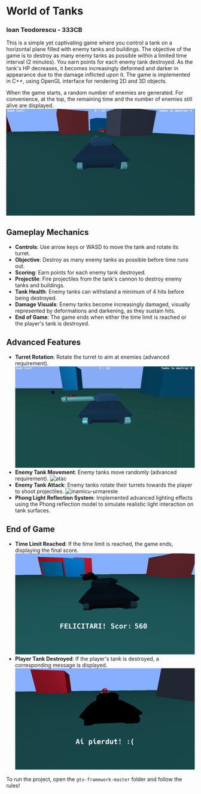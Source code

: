 # World of Tanks
### Ioan Teodorescu - 333CB

This is a simple yet captivating game where you control a tank on a horizontal plane filled with enemy tanks and buildings. The objective of the game is to destroy as many enemy tanks as possible within a limited time interval (2 minutes). You earn points for each enemy tank destroyed. As the tank's HP decreases, it becomes increasingly deformed and darker in appearance due to the damage inflicted upon it. The game is implemented in C++, using OpenGL interface for rendering 2D and 3D objects.

When the game starts, a random number of enemies are generated. For convenience, at the top, the remaining time and the number of enemies still alive are displayed.
![gameplay](/readmeimgs/gameplay.png "gameplay")

## Gameplay Mechanics

- **Controls**: Use arrow keys or WASD to move the tank and rotate its turret.
- **Objective**: Destroy as many enemy tanks as possible before time runs out.
- **Scoring**: Earn points for each enemy tank destroyed.
- **Projectile**: Fire projectiles from the tank's cannon to destroy enemy tanks and buildings.
- **Tank Health**: Enemy tanks can withstand a minimum of 4 hits before being destroyed.
- **Damage Visuals**: Enemy tanks become increasingly damaged, visually represented by deformations and darkening, as they sustain hits.
- **End of Game**: The game ends when either the time limit is reached or the player's tank is destroyed.

## Advanced Features

- **Turret Rotation**: Rotate the turret to aim at enemies (advanced requirement).
  ![arunca-tureta](/readmeimgs/arunca-tureta.gif "arunca-tureta")
- **Enemy Tank Movement**: Enemy tanks move randomly (advanced requirement).
  ![atac](/readmeimgs/atac.gif "atac")
- **Enemy Tank Attack**: Enemy tanks rotate their turrets towards the player to shoot projectiles.
  ![inamicu-urmareste](/readmeimgs/inamicu-urmareste.gif "inamicu-urmareste")
- **Phong Light Reflection System**: Implemented advanced lighting effects using the Phong reflection model to simulate realistic light interaction on tank surfaces.
  
## End of Game
- **Time Limit Reached**: If the time limit is reached, the game ends, displaying the final score.
  ![won](/readmeimgs/won.png "won")
- **Player Tank Destroyed**: If the player's tank is destroyed, a corresponding message is displayed.
  ![lost](/readmeimgs/lost.png "lost")


To run the project, open the `gtx-framework-master` folder and follow the rules!
